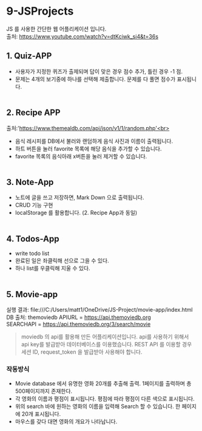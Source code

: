 # 9-JSProjects
JS 를 사용한 간단한 웹 어플리케이션 입니다.<br>
출처: https://www.youtube.com/watch?v=dtKciwk_si4&t=36s <br>

## 1. Quiz-APP
- 사용자가 지정한 퀴즈가 출제되며 답이 맞은 경우 점수 추가, 틀린 경우 -1 점.<br>
- 문제는 4개의 보기중에 하나를 선택해 제출합니다. 문제를 다 풀면 점수가 표시됩니다.<br><br>

## 2. Recipe APP
출처:'https://www.themealdb.com/api/json/v1/1/random.php'<br>
- 음식 레시피를 DB에서 불러와 랜덤하게 음식 사진과 이름이 출력됩니다.<br>
- 하트 버튼을 눌러 favorite 목록에 해당 음식을 추가할 수 있습니다.<br>
- favorite 목록의 음식아래 x버튼을 눌러 제거할 수 있습니다.<br><br>

## 3. Note-App
- 노트에 글을 쓰고 저장하면, Mark Down 으로 출력됩니다.
- CRUD 기능 구현
- localStorage 를 활용합니다. (2. Recipe App과 동일)<br><br>

## 4. Todos-App
- write todo list
- 완료된 일은 좌클릭해 선으로 그을 수 있다.
- 하나 list를 우클릭해 지울 수 있다.<br><br>

## 5. Movie-app
실행 결과: file:///C:/Users/matt1/OneDrive/JS-Project/movie-app/index.html<br>
DB 출처:  themoviedb
APIURL = https://api.themoviedb.org<br>
SEARCHAPI = https://api.themoviedb.org/3/search/movie<br>
> moviedb 의 api를 활용해 만든 어플리케이션입니다.
> api를 사용하기 위해서 api key를 발급받아 데이터베이스를 이용했습니다. 
> REST API 를 이용할 경우  세션 ID, request_token 을 발급받아 사용해야 합니다.

### 작동방식
- Movie database 에서 유명한 영화 20개를 추출해 출력. 1페이지를 출력하며 총 500페이지까지 존재한다.<br>
- 각 영화의 이름과 평점이 표시됩니다. 평점에 따라 평점이 다른 색으로 표시됩니다.<br>
- 위의 search 바에 원하는 영화의 이름을 입력해 Search 할 수 있습니다. 한 페이지에 20개 표시됩니다.<br>
- 마우스를 갖다 대면 영화의 개요가 나타납니다.<br><br>

